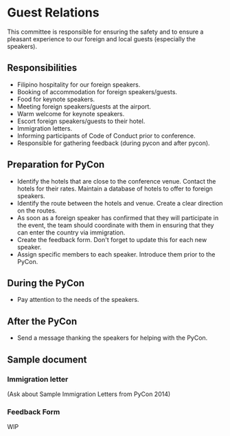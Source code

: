 # Guest Relations

This committee is responsible for ensuring the safety and to ensure a pleasant experience to our foreign and local guests (especially the speakers).

## Responsibilities

- Filipino hospitality for our foreign speakers.
- Booking of accommodation for foreign speakers/guests.
- Food for keynote speakers.
- Meeting foreign speakers/guests at the airport.
- Warm welcome for keynote speakers.
- Escort foreign speakers/guests to their hotel.
- Immigration letters.
- Informing participants of Code of Conduct prior to conference.
- Responsible for gathering feedback (during pycon and after pycon).

## Preparation for PyCon
- Identify the hotels that are close to the conference venue. Contact the hotels for their rates. Maintain a database of hotels to offer to foreign speakers.
- Identify the route between the hotels and venue. Create a clear direction on the routes.
- As soon as a foreign speaker has confirmed that they will participate in the event, the team should coordinate with them in ensuring that they can enter the country via immigration.
- Create the feedback form. Don't forget to update this for each new speaker.
- Assign specific members to each speaker. Introduce them prior to the PyCon.

## During the PyCon
- Pay attention to the needs of the speakers.

## After the PyCon
- Send a message thanking the speakers for helping with the PyCon.


## Sample document
### Immigration letter
(Ask about Sample Immigration Letters from PyCon 2014)

### Feedback Form
WIP
